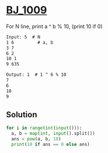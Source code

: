 # [BJ_1009](https://acmicpc.net/problem/1009)

For N line, print a ^ b % 10, (print 10 if 0)

```txt
Input: 5  # N
1 6         # a, b
3 7
6 2
10 1
9 635

Output: 1  # 1 ^ 6 % 10
7
6
10
9
```

## Solution

```py
for i in range(int(input())):
  a, b = map(int, input().split())
  ans = pow(a, b, 10)
  print(10 if ans == 0 else ans)
```
